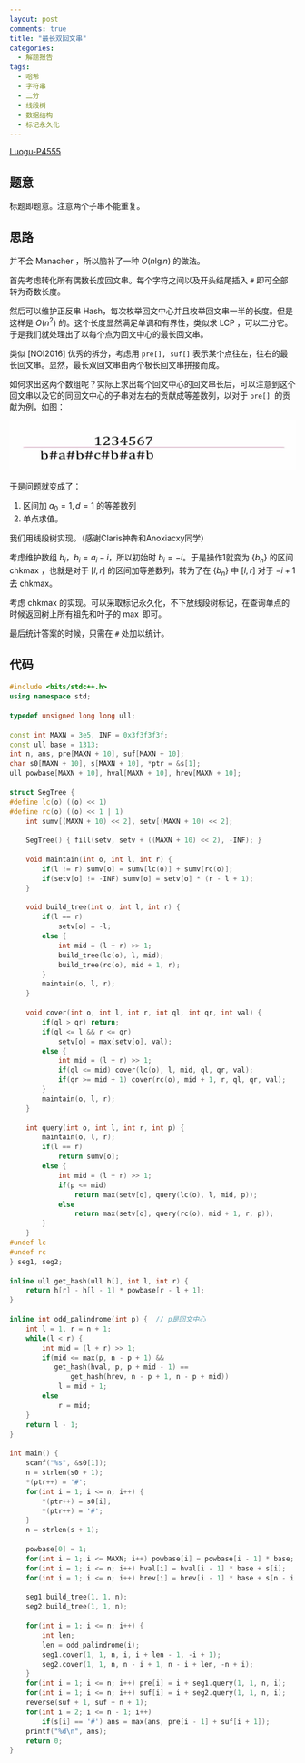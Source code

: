 ```yaml
---
layout: post
comments: true
title: "最长双回文串"
categories:
  - 解题报告
tags:
  - 哈希
  - 字符串
  - 二分
  - 线段树
  - 数据结构
  - 标记永久化
---
```


[Luogu-P4555](https://www.luogu.org/problemnew/solution/P4555)

## 题意

标题即题意。注意两个子串不能重复。

## 思路

并不会 $\text{Manacher}$ ，所以脑补了一种 $O(n \lg n)$ 的做法。

首先考虑转化所有偶数长度回文串。每个字符之间以及开头结尾插入 `#` 即可全部转为奇数长度。

然后可以维护正反串 Hash，每次枚举回文中心并且枚举回文串一半的长度。但是这样是 $O(n^2)$ 的。这个长度显然满足单调和有界性，类似求 $\text{LCP}$ ，可以二分它。于是我们就处理出了以每个点为回文中心的最长回文串。

类似 \[NOI2016\] 优秀的拆分，考虑用 `pre[], suf[]` 表示某个点往左，往右的最长回文串。显然，最长双回文串由两个极长回文串拼接而成。

如何求出这两个数组呢？实际上求出每个回文中心的回文串长后，可以注意到这个回文串以及它的同回文中心的子串对左右的贡献成等差数列，以对于 `pre[] `的贡献为例，如图：

![eg](/img/doublepalindrome.jpg)

于是问题就变成了：

1. 区间加 $a_0 = 1, d = 1$ 的等差数列
2. 单点求值。

我们用线段树实现。（感谢Claris神犇和Anoxiacxy同学）

考虑维护数组 $b_i$，$b_i = a_i - i$，所以初始时 $b_i = -i$。于是操作1就变为 $\{b_n\}$ 的区间 chkmax ，也就是对于 $[l, r]$ 的区间加等差数列，转为了在 $\{b_n\}$ 中 $[l, r]$ 对于 $-i+1$ 去 chkmax。

考虑 chkmax 的实现。可以采取标记永久化，不下放线段树标记，在查询单点的时候返回树上所有祖先和叶子的 $\max$ 即可。

最后统计答案的时候，只需在 `#` 处加以统计。

## 代码

```cpp
#include <bits/stdc++.h>
using namespace std;

typedef unsigned long long ull;

const int MAXN = 3e5, INF = 0x3f3f3f3f;
const ull base = 1313;
int n, ans, pre[MAXN + 10], suf[MAXN + 10];
char s0[MAXN + 10], s[MAXN + 10], *ptr = &s[1];
ull powbase[MAXN + 10], hval[MAXN + 10], hrev[MAXN + 10];

struct SegTree {
#define lc(o) ((o) << 1)
#define rc(o) ((o) << 1 | 1)
    int sumv[(MAXN + 10) << 2], setv[(MAXN + 10) << 2];

    SegTree() { fill(setv, setv + ((MAXN + 10) << 2), -INF); }

    void maintain(int o, int l, int r) {
        if(l != r) sumv[o] = sumv[lc(o)] + sumv[rc(o)];
        if(setv[o] != -INF) sumv[o] = setv[o] * (r - l + 1);
    }

    void build_tree(int o, int l, int r) {
        if(l == r)
            setv[o] = -l;
        else {
            int mid = (l + r) >> 1;
            build_tree(lc(o), l, mid);
            build_tree(rc(o), mid + 1, r);
        }
        maintain(o, l, r);
    }

    void cover(int o, int l, int r, int ql, int qr, int val) {
        if(ql > qr) return;
        if(ql <= l && r <= qr)
            setv[o] = max(setv[o], val);
        else {
            int mid = (l + r) >> 1;
            if(ql <= mid) cover(lc(o), l, mid, ql, qr, val);
            if(qr >= mid + 1) cover(rc(o), mid + 1, r, ql, qr, val);
        }
        maintain(o, l, r);
    }

    int query(int o, int l, int r, int p) {
        maintain(o, l, r);
        if(l == r)
            return sumv[o];
        else {
            int mid = (l + r) >> 1;
            if(p <= mid)
                return max(setv[o], query(lc(o), l, mid, p));
            else
                return max(setv[o], query(rc(o), mid + 1, r, p));
        }
    }
#undef lc
#undef rc
} seg1, seg2;

inline ull get_hash(ull h[], int l, int r) {
    return h[r] - h[l - 1] * powbase[r - l + 1];
}

inline int odd_palindrome(int p) {  // p是回文中心
    int l = 1, r = n + 1;
    while(l < r) {
        int mid = (l + r) >> 1;
        if(mid <= max(p, n - p + 1) &&
           get_hash(hval, p, p + mid - 1) ==
               get_hash(hrev, n - p + 1, n - p + mid))
            l = mid + 1;
        else
            r = mid;
    }
    return l - 1;
}

int main() {
    scanf("%s", &s0[1]);
    n = strlen(s0 + 1);
    *(ptr++) = '#';
    for(int i = 1; i <= n; i++) {
        *(ptr++) = s0[i];
        *(ptr++) = '#';
    }
    n = strlen(s + 1);

    powbase[0] = 1;
    for(int i = 1; i <= MAXN; i++) powbase[i] = powbase[i - 1] * base;
    for(int i = 1; i <= n; i++) hval[i] = hval[i - 1] * base + s[i];
    for(int i = 1; i <= n; i++) hrev[i] = hrev[i - 1] * base + s[n - i + 1];

    seg1.build_tree(1, 1, n);
    seg2.build_tree(1, 1, n);

    for(int i = 1; i <= n; i++) {
        int len;
        len = odd_palindrome(i);
        seg1.cover(1, 1, n, i, i + len - 1, -i + 1);
        seg2.cover(1, 1, n, n - i + 1, n - i + len, -n + i);
    }
    for(int i = 1; i <= n; i++) pre[i] = i + seg1.query(1, 1, n, i);
    for(int i = 1; i <= n; i++) suf[i] = i + seg2.query(1, 1, n, i);
    reverse(suf + 1, suf + n + 1);
    for(int i = 2; i <= n - 1; i++)
        if(s[i] == '#') ans = max(ans, pre[i - 1] + suf[i + 1]);
    printf("%d\n", ans);
    return 0;
}
```

